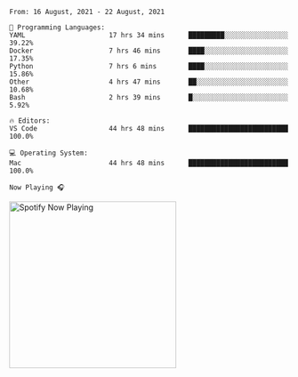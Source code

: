 <!--START_SECTION:waka-->
```text
From: 16 August, 2021 - 22 August, 2021

💬 Programming Languages: 
YAML                     17 hrs 34 mins      █████████░░░░░░░░░░░░░░░░   39.22% 
Docker                   7 hrs 46 mins       ████░░░░░░░░░░░░░░░░░░░░░   17.35% 
Python                   7 hrs 6 mins        ████░░░░░░░░░░░░░░░░░░░░░   15.86% 
Other                    4 hrs 47 mins       ██░░░░░░░░░░░░░░░░░░░░░░░   10.68% 
Bash                     2 hrs 39 mins       █░░░░░░░░░░░░░░░░░░░░░░░░   5.92%

🔥 Editors: 
VS Code                  44 hrs 48 mins      █████████████████████████   100.0%

💻 Operating System: 
Mac                      44 hrs 48 mins      █████████████████████████   100.0%

```


<!--END_SECTION:waka-->

`Now Playing 🎧`

[<img src="https://spotify-now-playing-cyan-seven.vercel.app/api/spotify-playing" alt="Spotify Now Playing" width="300" />](https://open.spotify.com/user/gregnrobinson-ca)



